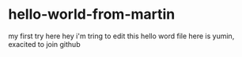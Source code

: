 hello-world-from-martin
=======================

my first try here
hey i'm tring to edit this hello word file
here is yumin, exacited to join github

